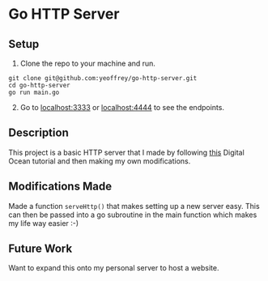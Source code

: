 # Go HTTP Server

## Setup

1. Clone the repo to your machine and run.
```
git clone git@github.com:yeoffrey/go-http-server.git
cd go-http-server
go run main.go
```
2. Go to [localhost:3333](http://localhost:3333) or [localhost:4444](http://localhost:4444) to see the endpoints.

## Description
This project is a basic HTTP server that I made by following [this](https://www.digitalocean.com/community/tutorials/how-to-make-an-http-server-in-go) Digital Ocean tutorial and then making my own modifications.

## Modifications Made
Made a function `serveHttp()` that makes setting up a new server easy. This can then be passed into a go subroutine in the main function which makes my life way easier :-)

## Future Work
Want to expand this onto my personal server to host a website.